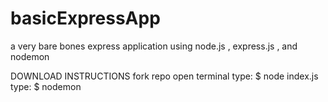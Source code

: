 # basicExpressApp
a very bare bones express application using node.js , express.js , and nodemon

DOWNLOAD INSTRUCTIONS
  fork repo
  open terminal
  type: $ node index.js
  type: $ nodemon
  
